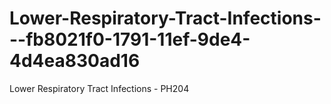 # Lower-Respiratory-Tract-Infections---fb8021f0-1791-11ef-9de4-4d4ea830ad16
Lower Respiratory Tract Infections - PH204
